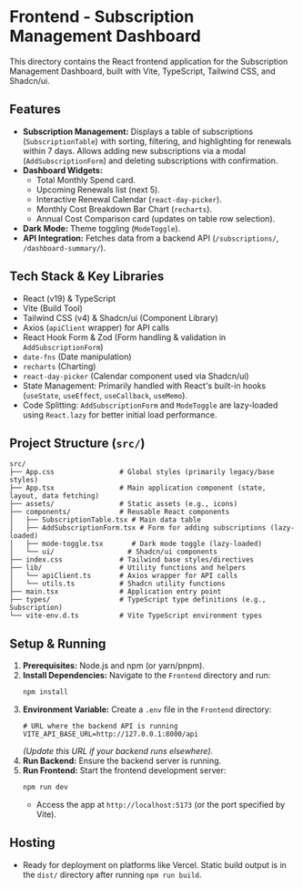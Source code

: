 # Frontend - Subscription Management Dashboard

This directory contains the React frontend application for the Subscription Management Dashboard, built with Vite, TypeScript, Tailwind CSS, and Shadcn/ui.

## Features

*   **Subscription Management:** Displays a table of subscriptions (`SubscriptionTable`) with sorting, filtering, and highlighting for renewals within 7 days. Allows adding new subscriptions via a modal (`AddSubscriptionForm`) and deleting subscriptions with confirmation.
*   **Dashboard Widgets:**
    *   Total Monthly Spend card.
    *   Upcoming Renewals list (next 5).
    *   Interactive Renewal Calendar (`react-day-picker`).
    *   Monthly Cost Breakdown Bar Chart (`recharts`).
    *   Annual Cost Comparison card (updates on table row selection).
*   **Dark Mode:** Theme toggling (`ModeToggle`).
*   **API Integration:** Fetches data from a backend API (`/subscriptions/`, `/dashboard-summary/`).

## Tech Stack & Key Libraries

*   React (v19) & TypeScript
*   Vite (Build Tool)
*   Tailwind CSS (v4) & Shadcn/ui (Component Library)
*   Axios (`apiClient` wrapper) for API calls
*   React Hook Form & Zod (Form handling & validation in `AddSubscriptionForm`)
*   `date-fns` (Date manipulation)
*   `recharts` (Charting)
*   `react-day-picker` (Calendar component used via Shadcn/ui)
*   State Management: Primarily handled with React's built-in hooks (`useState`, `useEffect`, `useCallback`, `useMemo`).
*   Code Splitting: `AddSubscriptionForm` and `ModeToggle` are lazy-loaded using `React.lazy` for better initial load performance.

## Project Structure (`src/`)

```
src/
├── App.css                # Global styles (primarily legacy/base styles)
├── App.tsx                # Main application component (state, layout, data fetching)
├── assets/                # Static assets (e.g., icons)
├── components/            # Reusable React components
│   ├── SubscriptionTable.tsx # Main data table
│   ├── AddSubscriptionForm.tsx # Form for adding subscriptions (lazy-loaded)
│   ├── mode-toggle.tsx       # Dark mode toggle (lazy-loaded)
│   └── ui/                  # Shadcn/ui components
├── index.css              # Tailwind base styles/directives
├── lib/                   # Utility functions and helpers
│   └── apiClient.ts       # Axios wrapper for API calls
│   └── utils.ts           # Shadcn utility functions
├── main.tsx               # Application entry point
├── types/                 # TypeScript type definitions (e.g., Subscription)
└── vite-env.d.ts          # Vite TypeScript environment types
```

## Setup & Running

1.  **Prerequisites:** Node.js and npm (or yarn/pnpm).
2.  **Install Dependencies:** Navigate to the `Frontend` directory and run:
    ```bash
    npm install
    ```
3.  **Environment Variable:** Create a `.env` file in the `Frontend` directory:
    ```dotenv
    # URL where the backend API is running
    VITE_API_BASE_URL=http://127.0.0.1:8000/api
    ```
    *(Update this URL if your backend runs elsewhere).*
4.  **Run Backend:** Ensure the backend server is running.
5.  **Run Frontend:** Start the frontend development server:
    ```bash
    npm run dev
    ```
    *   Access the app at `http://localhost:5173` (or the port specified by Vite).

## Hosting

*   Ready for deployment on platforms like Vercel. Static build output is in the `dist/` directory after running `npm run build`.
